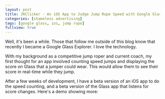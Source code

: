 ```yaml
---
layout: post
title: JRClicker - An iOS App to Judge Jump Rope Speed with Google Glass Integration
categories: [shameless advertising]
tags: [google glass, ios, jump rope]
fullview: true
---
```


Well, it's been a while. Those that follow me outside of this blog know that recently I became a Google Glass Explorer. I love the technology.

With my background as a competitive jump roper and current coach, my first thought for an app involved counting speed jumps and displaying the score on Glass that a jumper could wear. This would allow them to see their score in real-time while they jump.

After a few weeks of development, I have a beta version of an iOS app to do the speed counting, and a beta version of the Glass app that listens for score changes. Here's a demo showing more:

<div id="post"><div class="fb-post" data-href="https://www.facebook.com/photo.php?v=10152140592381928" data-width="900"></div></div>
